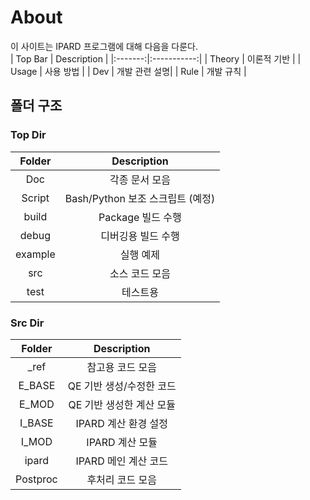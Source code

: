 # About
이 사이트는 IPARD 프로그램에 대해 다음을 다룬다.  
| Top Bar | Description |
|:-------:|:-----------:|
| Theory  | 이론적 기반  |
| Usage   | 사용 방법    |
| Dev     | 개발 관련 설명|
| Rule    | 개발 규칙    |

## 폴더 구조
### Top Dir
| Folder   | Description                     |
|:--------:|:-------------------------------:|
| Doc      | 각종 문서 모음                   |
| Script   | Bash/Python 보조 스크립트 (예정) |
| build    | Package 빌드 수행               |
| debug    | 디버깅용 빌드 수행               |
| example  | 실행 예제                       |
| src      | 소스 코드 모음                   |
| test     | 테스트용                        |

### Src Dir
| Folder   | Description            |
|:--------:|:----------------------:|
| _ref     | 참고용 코드 모음         |
| E_BASE   | QE 기반 생성/수정한 코드 |
| E_MOD    | QE 기반 생성한 계산 모듈 |
| I_BASE   | IPARD 계산 환경 설정     |
| I_MOD    | IPARD 계산 모듈          |
| ipard    | IPARD 메인 계산 코드     |
| Postproc | 후처리 코드 모음         |